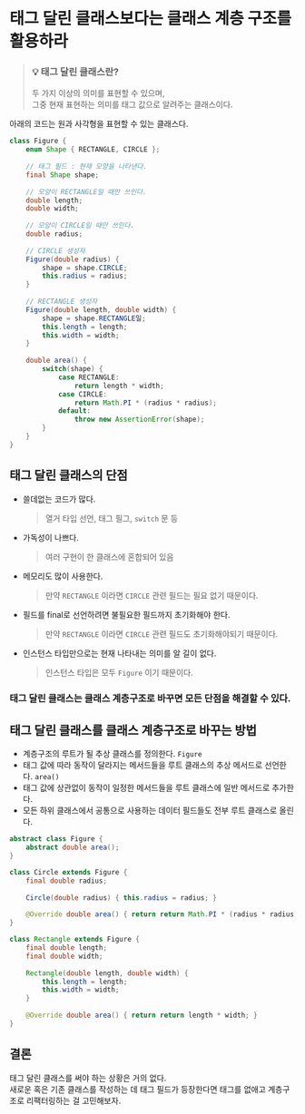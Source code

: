 # 태그 달린 클래스보다는 클래스 계층 구조를 활용하라
> ### 💡 태그 달린 클래스란?  
> 두 가지 이상의 의미를 표현할 수 있으며,  
> 그중 현재 표현하는 의미를 태그 값으로 알려주는 클래스이다.  

아래의 코드는 원과 사각형을 표현할 수 있는 클래스다.
``` java
class Figure {
    enum Shape { RECTANGLE, CIRCLE };
    
    // 태그 필드 : 현재 모양을 나타낸다.
    final Shape shape;
    
    // 모양이 RECTANGLE일 때만 쓰인다.
    double length;
    double width;
    
    // 모양이 CIRCLE일 때만 쓰인다.
    double radius;
    
    // CIRCLE 생성자
    Figure(double radius) {
        shape = shape.CIRCLE;
        this.radius = radius;
    }
    
    // RECTANGLE 생성자
    Figure(double length, double width) {
        shape = shape.RECTANGLE일;
        this.length = length;
        this.width = width;
    }
    
    double area() {
        switch(shape) {
            case RECTANGLE:
                return length * width;
            case CIRCLE:
                return Math.PI * (radius * radius);
            default:
                throw new AssertionError(shape);
        }
    }
}
```
## 태그 달린 클래스의 단점
- 쓸데없는 코드가 많다.
  > 열거 타입 선언, 태그 필그, `switch` 문 등
- 가독성이 나쁘다.
  > 여러 구현이 한 클래스에 혼합되어 있음
- 메모리도 많이 사용한다.
  > 만약 `RECTANGLE` 이라면 `CIRCLE` 관련 필드는 필요 없기 때문이다.
- 필드를 final로 선언하려면 불필요한 필드까지 초기화해야 한다.
  > 만약 `RECTANGLE` 이라면 `CIRCLE` 관련 필드도 초기화해야되기 때문이다.
- 인스턴스 타입만으로는 현재 나타내는 의미를 알 길이 없다.
  > 인스턴스 타입은 모두 `Figure` 이기 때문이다.

### 태그 달린 클래스는 클래스 계층구조로 바꾸면 모든 단점을 해결할 수 있다.

## 태그 달린 클래스를 클래스 계층구조로 바꾸는 방법
- 계층구조의 루트가 될 추상 클래스를 정의한다. `Figure`
- 태그 값에 따라 동작이 달라지는 메서드들을 루트 클래스의 추상 메서드로 선언한다. `area()`
- 태그 값에 상관없이 동작이 일정한 메서드들을 루트 클래스에 일반 메서드로 추가한다.
- 모든 하위 클래스에서 공통으로 사용하는 데이터 필드들도 전부 루트 클래스로 올린다.

``` java
abstract class Figure {
    abstract double area();
}

class Circle extends Figure {
    final double radius;
    
    Circle(double radius) { this.radius = radius; }
    
    @Override double area() { return return Math.PI * (radius * radius); }
}

class Rectangle extends Figure {
    final double length;
    final double width;
    
    Rectangle(double length, double width) { 
        this.length = length;
        this.width = width;
    }
    
    @Override double area() { return return length * width; }
}
```


## 결론
태그 달린 클래스를 써야 하는 상황은 거의 없다.  
새로운 혹은 기존 클래스를 작성하는 데 태그 필드가 등장한다면 태그를 없애고 계층구조로 리팩터링하는 걸 고민해보자.
